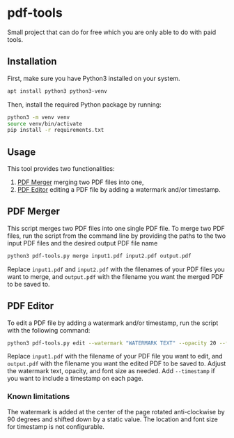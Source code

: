 # pdf-tools

Small project that can do for free which you are only able to do with paid tools.


## Installation

First, make sure you have Python3 installed on your system. 

```bash
apt install python3 python3-venv
```

Then, install the required Python package by running:

```bash
python3 -m venv venv
source venv/bin/activate
pip install -r requirements.txt
```


## Usage 

This tool provides two functionalities:

1. [PDF Merger](#pdf-merger) merging two PDF files into one,
2. [PDF Editor](#pdf-editor) editing a PDF file by adding a watermark and/or timestamp.


## PDF Merger

This script merges two PDF files into one single PDF file.
To merge two PDF files, run the script from the command line by providing the paths to the two input PDF files and the desired output PDF file name

```bash
python3 pdf-tools.py merge input1.pdf input2.pdf output.pdf
```

Replace `input1.pdf` and `input2.pdf` with the filenames of your PDF files you want to merge, and `output.pdf` with the filename you want the merged PDF to be saved to.


## PDF Editor

To edit a PDF file by adding a watermark and/or timestamp, run the script with the following command:

```bash
python3 pdf-tools.py edit --watermark "WATERMARK TEXT" --opacity 20 --font_size 38 --timestamp input1.pdf output.pdf
```

Replace `input1.pdf` with the filename of your PDF file you want to edit, and `output.pdf` with the filename you want the edited PDF to be saved to. 
Adjust the watermark text, opacity, and font size as needed. 
Add `--timestamp` if you want to include a timestamp on each page.

### Known limitations

The watermark is added at the center of the page rotated anti-clockwise by 90 degrees and shifted down by a static value.
The location and font size for timestamp is not configurable.
